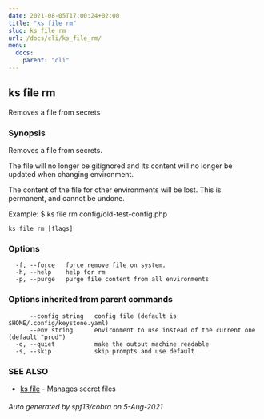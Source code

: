```yaml
---
date: 2021-08-05T17:00:24+02:00
title: "ks file rm"
slug: ks_file_rm
url: /docs/cli/ks_file_rm/
menu:
  docs:
    parent: "cli"
---
```

## ks file rm

Removes a file from secrets

### Synopsis

Removes a file from secrets.

The file will no longer be gitignored and its content
will no longer be updated when changing environment.

The content of the file for other environments will be lost.
This is permanent, and cannot be undone.

Example:
  $ ks file rm config/old-test-config.php

```
ks file rm [flags]
```

### Options

```
  -f, --force   force remove file on system.
  -h, --help    help for rm
  -p, --purge   purge file content from all environments
```

### Options inherited from parent commands

```
      --config string   config file (default is $HOME/.config/keystone.yaml)
      --env string      environment to use instead of the current one (default "prod")
  -q, --quiet           make the output machine readable
  -s, --skip            skip prompts and use default
```

### SEE ALSO

* [ks file](/docs/cli/ks_file/)	 - Manages secret files

###### Auto generated by spf13/cobra on 5-Aug-2021
